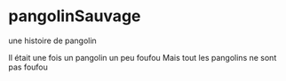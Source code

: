 # pangolinSauvage
une histoire de pangolin 

Il était une fois un pangolin un peu foufou
Mais tout les pangolins ne sont pas foufou
